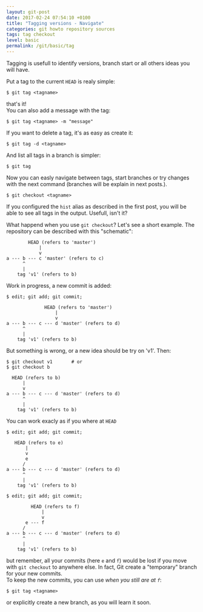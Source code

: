 ```yaml
---
layout: git-post
date: 2017-02-24 07:54:10 +0100
title: "Tagging versions - Navigate"
categories: git howto repository sources
tags: tag checkout
level: basic
permalink: /git/basic/tag
---
```


Tagging is usefull to identify versions, branch start or all others ideas you will have.  
  
Put a tag to the current `HEAD` is realy simple:

    $ git tag <tagname>

that's it!  
You can also add a message with the tag:

    $ git tag <tagname> -m "message"

  
If you want to delete a tag, it's as easy as create it:

    $ git tag -d <tagname>

And list all tags in a branch is simpler:

    $ git tag

Now you can easly navigate between tags, start branches or try changes with the next command (branches will be explain in next posts.).

    $ git checkout <tagname>

If you configured the `hist` alias as described in the first post, you will be able to see all tags in the output. Usefull, isn't it?

What happend when you use `git checkout`? Let's see a short example. The repository can be described with this "schematic":

            HEAD (refers to 'master')
                |
                v
    a --- b --- c 'master' (refers to c)
          ^
          |
        tag 'v1' (refers to b)

Work in progress, a new commit is added:

    $ edit; git add; git commit;
    
                  HEAD (refers to 'master')
                      |
                      v
    a --- b --- c --- d 'master' (refers to d)
          ^
          |
        tag 'v1' (refers to b)

But something is wrong, or a new idea should be try on 'v1'. Then:

    $ git checkout v1       # or
    $ git checkout b
    
      HEAD (refers to b)
          |
          v
    a --- b --- c --- d 'master' (refers to d)
          ^
          |
        tag 'v1' (refers to b)

You can work exacly as if you where at `HEAD`

    $ edit; git add; git commit;
    
       HEAD (refers to e)
           |
           v
           e
          /
    a --- b --- c --- d 'master' (refers to d)
          ^
          |
        tag 'v1' (refers to b)
    
    $ edit; git add; git commit;
    
             HEAD (refers to f)
                 |
                 v
           e --- f
          /
    a --- b --- c --- d 'master' (refers to d)
          ^
          |
        tag 'v1' (refers to b)

but remember, all your commits (here `e` and `f`) would be lost if you move with `git checkout` to anywhere else. In fact, Git create a "temporary" branch for your new commits.  
To keep the new commits, you can use *when you still are at `f`*:

    $ git tag <tagname>

or explicitly create a new branch, as you will learn it soon.

